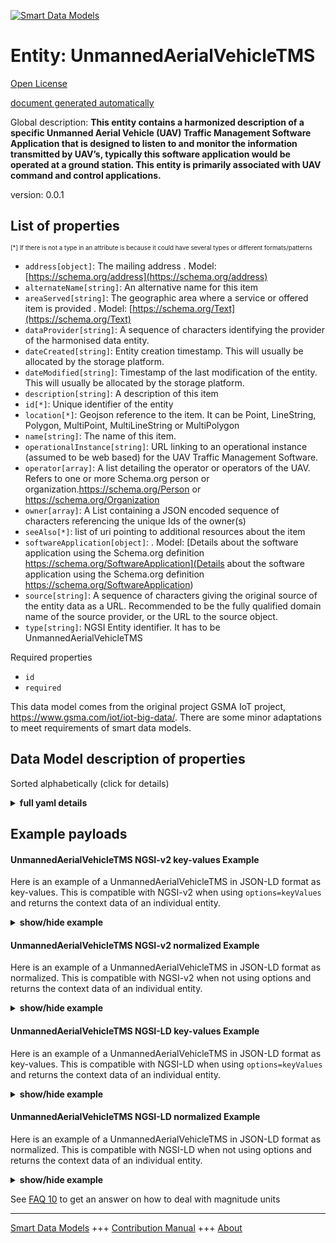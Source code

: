<!-- 10-Header -->  
[![Smart Data Models](https://smartdatamodels.org/wp-content/uploads/2022/01/SmartDataModels_logo.png "Logo")](https://smartdatamodels.org)  
Entity: UnmannedAerialVehicleTMS  
================================<!-- /10-Header -->  
<!-- 15-License -->  
[Open License](https://github.com/smart-data-models//dataModel.UnmannedAerialVehicle/blob/master/UnmannedAerialVehicleTMS/LICENSE.md)  
[document generated automatically](https://docs.google.com/presentation/d/e/2PACX-1vTs-Ng5dIAwkg91oTTUdt8ua7woBXhPnwavZ0FxgR8BsAI_Ek3C5q97Nd94HS8KhP-r_quD4H0fgyt3/pub?start=false&loop=false&delayms=3000#slide=id.gb715ace035_0_60)  
<!-- /15-License -->  
<!-- 20-Description -->  
Global description: **This entity contains a harmonized description of a specific Unmanned Aerial Vehicle (UAV) Traffic Management Software Application that is designed to listen to and monitor the information transmitted by UAV’s, typically this software application would be operated at a ground station. This entity is primarily associated with UAV command and control applications.**  
version: 0.0.1  
<!-- /20-Description -->  
<!-- 30-PropertiesList -->  

## List of properties  

<sup><sub>[*] If there is not a type in an attribute is because it could have several types or different formats/patterns</sub></sup>  
- `address[object]`: The mailing address  . Model: [https://schema.org/address](https://schema.org/address)- `alternateName[string]`: An alternative name for this item  - `areaServed[string]`: The geographic area where a service or offered item is provided  . Model: [https://schema.org/Text](https://schema.org/Text)- `dataProvider[string]`: A sequence of characters identifying the provider of the harmonised data entity.  - `dateCreated[string]`: Entity creation timestamp. This will usually be allocated by the storage platform.  - `dateModified[string]`: Timestamp of the last modification of the entity. This will usually be allocated by the storage platform.  - `description[string]`: A description of this item  - `id[*]`: Unique identifier of the entity  - `location[*]`: Geojson reference to the item. It can be Point, LineString, Polygon, MultiPoint, MultiLineString or MultiPolygon  - `name[string]`: The name of this item.  - `operationalInstance[string]`: URL linking to an operational instance (assumed to be web based) for the UAV Traffic Management Software.  - `operator[array]`: A list detailing the operator or operators of the UAV. Refers to one or more Schema.org person or organization.https://schema.org/Person or https://schema.org/Organization  - `owner[array]`: A List containing a JSON encoded sequence of characters referencing the unique Ids of the owner(s)  - `seeAlso[*]`: list of uri pointing to additional resources about the item  - `softwareApplication[object]`:   . Model: [Details about the software application using the Schema.org definition https://schema.org/SoftwareApplication](Details about the software application using the Schema.org definition https://schema.org/SoftwareApplication)- `source[string]`: A sequence of characters giving the original source of the entity data as a URL. Recommended to be the fully qualified domain name of the source provider, or the URL to the source object.  - `type[string]`: NGSI Entity identifier. It has to be UnmannedAerialVehicleTMS  <!-- /30-PropertiesList -->  
<!-- 35-RequiredProperties -->  
Required properties  
- `id`  - `required`  <!-- /35-RequiredProperties -->  
<!-- 40-RequiredProperties -->  
This data model comes from the original project GSMA IoT project, https://www.gsma.com/iot/iot-big-data/. There are some minor adaptations to meet requirements of smart data models.  
<!-- /40-RequiredProperties -->  
<!-- 50-DataModelHeader -->  
## Data Model description of properties  
Sorted alphabetically (click for details)  
<!-- /50-DataModelHeader -->  
<!-- 60-ModelYaml -->  
<details><summary><strong>full yaml details</strong></summary>    
```yaml  
UnmannedAerialVehicleTMS:    
  description: 'This entity contains a harmonized description of a specific Unmanned Aerial Vehicle (UAV) Traffic Management Software Application that is designed to listen to and monitor the information transmitted by UAV’s, typically this software application would be operated at a ground station. This entity is primarily associated with UAV command and control applications.'    
  properties:    
    address:    
      description: 'The mailing address'    
      properties:    
        addressCountry:    
          description: 'Property. The country. For example, Spain. Model:''https://schema.org/addressCountry'''    
          type: string    
        addressLocality:    
          description: 'Property. The locality in which the street address is, and which is in the region. Model:''https://schema.org/addressLocality'''    
          type: string    
        addressRegion:    
          description: 'Property. The region in which the locality is, and which is in the country. Model:''https://schema.org/addressRegion'''    
          type: string    
        postOfficeBoxNumber:    
          description: 'Property. The post office box number for PO box addresses. For example, 03578. Model:''https://schema.org/postOfficeBoxNumber'''    
          type: string    
        postalCode:    
          description: 'Property. The postal code. For example, 24004. Model:''https://schema.org/https://schema.org/postalCode'''    
          type: string    
        streetAddress:    
          description: 'Property. The street address. Model:''https://schema.org/streetAddress'''    
          type: string    
      type: object    
      x-ngsi:    
        model: https://schema.org/address    
        type: Property    
    alternateName:    
      description: 'An alternative name for this item'    
      type: string    
      x-ngsi:    
        type: Property    
    areaServed:    
      description: 'The geographic area where a service or offered item is provided'    
      type: string    
      x-ngsi:    
        model: https://schema.org/Text    
        type: Property    
    dataProvider:    
      description: 'A sequence of characters identifying the provider of the harmonised data entity.'    
      type: string    
      x-ngsi:    
        type: Property    
    dateCreated:    
      description: 'Entity creation timestamp. This will usually be allocated by the storage platform.'    
      format: date-time    
      type: string    
      x-ngsi:    
        type: Property    
    dateModified:    
      description: 'Timestamp of the last modification of the entity. This will usually be allocated by the storage platform.'    
      format: date-time    
      type: string    
      x-ngsi:    
        type: Property    
    description:    
      description: 'A description of this item'    
      type: string    
      x-ngsi:    
        type: Property    
    id:    
      anyOf: &unmannedaerialvehicletms_-_properties_-_operator_-_items_-_anyof    
        - description: 'Property. Identifier format of any NGSI entity'    
          maxLength: 256    
          minLength: 1    
          pattern: ^[\w\-\.\{\}\$\+\*\[\]`|~^@!,:\\]+$    
          type: string    
        - description: 'Property. Identifier format of any NGSI entity'    
          format: uri    
          type: string    
      description: 'Unique identifier of the entity'    
      x-ngsi:    
        type: Property    
    location:    
      description: 'Geojson reference to the item. It can be Point, LineString, Polygon, MultiPoint, MultiLineString or MultiPolygon'    
      oneOf:    
        - description: 'GeoProperty. Geojson reference to the item. Point'    
          properties:    
            bbox:    
              items:    
                type: number    
              minItems: 4    
              type: array    
            coordinates:    
              items:    
                type: number    
              minItems: 2    
              type: array    
            type:    
              enum:    
                - Point    
              type: string    
          required:    
            - type    
            - coordinates    
          title: 'GeoJSON Point'    
          type: object    
        - description: 'GeoProperty. Geojson reference to the item. LineString'    
          properties:    
            bbox:    
              items:    
                type: number    
              minItems: 4    
              type: array    
            coordinates:    
              items:    
                items:    
                  type: number    
                minItems: 2    
                type: array    
              minItems: 2    
              type: array    
            type:    
              enum:    
                - LineString    
              type: string    
          required:    
            - type    
            - coordinates    
          title: 'GeoJSON LineString'    
          type: object    
        - description: 'GeoProperty. Geojson reference to the item. Polygon'    
          properties:    
            bbox:    
              items:    
                type: number    
              minItems: 4    
              type: array    
            coordinates:    
              items:    
                items:    
                  items:    
                    type: number    
                  minItems: 2    
                  type: array    
                minItems: 4    
                type: array    
              type: array    
            type:    
              enum:    
                - Polygon    
              type: string    
          required:    
            - type    
            - coordinates    
          title: 'GeoJSON Polygon'    
          type: object    
        - description: 'GeoProperty. Geojson reference to the item. MultiPoint'    
          properties:    
            bbox:    
              items:    
                type: number    
              minItems: 4    
              type: array    
            coordinates:    
              items:    
                items:    
                  type: number    
                minItems: 2    
                type: array    
              type: array    
            type:    
              enum:    
                - MultiPoint    
              type: string    
          required:    
            - type    
            - coordinates    
          title: 'GeoJSON MultiPoint'    
          type: object    
        - description: 'GeoProperty. Geojson reference to the item. MultiLineString'    
          properties:    
            bbox:    
              items:    
                type: number    
              minItems: 4    
              type: array    
            coordinates:    
              items:    
                items:    
                  items:    
                    type: number    
                  minItems: 2    
                  type: array    
                minItems: 2    
                type: array    
              type: array    
            type:    
              enum:    
                - MultiLineString    
              type: string    
          required:    
            - type    
            - coordinates    
          title: 'GeoJSON MultiLineString'    
          type: object    
        - description: 'GeoProperty. Geojson reference to the item. MultiLineString'    
          properties:    
            bbox:    
              items:    
                type: number    
              minItems: 4    
              type: array    
            coordinates:    
              items:    
                items:    
                  items:    
                    items:    
                      type: number    
                    minItems: 2    
                    type: array    
                  minItems: 4    
                  type: array    
                type: array    
              type: array    
            type:    
              enum:    
                - MultiPolygon    
              type: string    
          required:    
            - type    
            - coordinates    
          title: 'GeoJSON MultiPolygon'    
          type: object    
      x-ngsi:    
        type: GeoProperty    
    name:    
      description: 'The name of this item.'    
      type: string    
      x-ngsi:    
        type: Property    
    operationalInstance:    
      description: 'URL linking to an operational instance (assumed to be web based) for the UAV Traffic Management Software.'    
      format: uri    
      type: string    
      x-ngsi:    
        type: Property    
    operator:    
      description: 'A list detailing the operator or operators of the UAV. Refers to one or more Schema.org person or organization.https://schema.org/Person or https://schema.org/Organization'    
      items:    
        anyOf: *unmannedaerialvehicletms_-_properties_-_operator_-_items_-_anyof    
        description: 'Property. Unique identifier of the entity'    
      type: array    
      x-ngsi:    
        type: Property    
    owner:    
      description: 'A List containing a JSON encoded sequence of characters referencing the unique Ids of the owner(s)'    
      items:    
        anyOf: *unmannedaerialvehicletms_-_properties_-_operator_-_items_-_anyof    
        description: 'Property. Unique identifier of the entity'    
      type: array    
      x-ngsi:    
        type: Property    
    seeAlso:    
      description: 'list of uri pointing to additional resources about the item'    
      oneOf:    
        - items:    
            format: uri    
            type: string    
          minItems: 1    
          type: array    
        - format: uri    
          type: string    
      x-ngsi:    
        type: Property    
    softwareApplication:    
      description: ""    
      properties:    
        applicationCategory:    
          type: string    
        operatingSystem:    
          type: string    
        softwareVersion:    
          type: string    
      type: object    
      x-ngsi:    
        model: 'Details about the software application using the Schema.org definition https://schema.org/SoftwareApplication'    
        type: Property    
    source:    
      description: 'A sequence of characters giving the original source of the entity data as a URL. Recommended to be the fully qualified domain name of the source provider, or the URL to the source object.'    
      type: string    
      x-ngsi:    
        type: Property    
    type:    
      description: 'NGSI Entity identifier. It has to be UnmannedAerialVehicleTMS'    
      enum:    
        - UnmannedAerialVehicleTMS    
      type: string    
      x-ngsi:    
        type: Property    
  required:    
    - id    
    - required    
  type: object    
  x-derived-from: ""    
  x-disclaimer: 'Redistribution and use in source and binary forms, with or without modification, are permitted  provided that the license conditions are met. Copyleft (c) 2021 Contributors to Smart Data Models Program'    
  x-license-url: https://github.com/smart-data-models/dataModel.UnmannedAerialVehicle/blob/master/UnmannedAerialVehicleTMS/LICENSE.md    
  x-model-schema: https://smart-data-models.github.io/dataModel.UnmannedAerialVehicle/UnmannedAerialVehicleTMS/schema.json    
  x-model-tags: GSMA    
  x-version: 0.0.1    
```  
</details>    
<!-- /60-ModelYaml -->  
<!-- 70-MiddleNotes -->  
<!-- /70-MiddleNotes -->  
<!-- 80-Examples -->  
## Example payloads    
#### UnmannedAerialVehicleTMS NGSI-v2 key-values Example    
Here is an example of a UnmannedAerialVehicleTMS in JSON-LD format as key-values. This is compatible with NGSI-v2 when  using `options=keyValues` and returns the context data of an individual entity.  
<details><summary><strong>show/hide example</strong></summary>    
```json  
{  
  "id": "urn:ngsi-ld:UAVTMS:e0ad01b2-592a-11e8-bf93-cf2039a6c0cf",  
  "type": "UAVUnmannedAerialVehicleTMS",  
  "source": "https://source.example.com",  
  "dataProvider": "https://provider.example.com",  
  "name": "PowerTMS",  
  "softwareApplication": {  
    "@type": "https://schema.org/SoftwareApplication",  
    "operatingSystem": "Linux",  
    "softwareVersion": "8.3",  
    "applicationCategory": "Guidance"  
  },  
  "operationalInstance": "http://example.com/uavtms",  
  "owner": [  
    "urn:ngsi-ld:Person:bd710472-592b-11e8-852c-6fd149eae28a",  
    "urn:ngsi-ld:Organization:c5d75a1c-592b-11e8-8a09-3bd13644426b"  
  ],  
  "operator": [  
    "urn:ngsi-ld:Person:bd710472-592b-11e8-852c-6fd149eae28a",  
    "urn:ngsi-ld:Person:cbec3f1c-592b-11e8-943c-57802974f852"  
  ]  
}  
```  
</details>  
#### UnmannedAerialVehicleTMS NGSI-v2 normalized Example    
Here is an example of a UnmannedAerialVehicleTMS in JSON-LD format as normalized. This is compatible with NGSI-v2 when not using options and returns the context data of an individual entity.  
<details><summary><strong>show/hide example</strong></summary>    
```json  
{  
  "id": "urn:ngsi-ld:UAVTMS:e0ad01b2-592a-11e8-bf93-cf2039a6c0cf",  
  "type": "UAVUnmannedAerialVehicleTMS",  
  "source": {  
    "type": "Text",  
    "value": "https://source.example.com"  
  },  
  "dataProvider": {  
    "type": "Text",  
    "value": "https://provider.example.com"  
  },  
  "name": {  
    "type": "Text",  
    "value": "PowerTMS"  
  },  
  "softwareApplication": {  
    "type": "StructuredValue",  
    "value": {  
      "@type": "https://schema.org/SoftwareApplication",  
      "operatingSystem": "Linux",  
      "softwareVersion": "8.3",  
      "applicationCategory": "Guidance"  
    }  
  },  
  "operationalInstance": {  
    "type": "Text",  
    "value": "http://example.com/uavtms"  
  },  
  "owner": {  
    "type": "array",  
    "value": [  
      "urn:ngsi-ld:Person:bd710472-592b-11e8-852c-6fd149eae28a",  
      "urn:ngsi-ld:Organization:c5d75a1c-592b-11e8-8a09-3bd13644426b"  
    ]  
  },  
  "operator": {  
    "type": "array",  
    "value": [  
      "urn:ngsi-ld:Person:bd710472-592b-11e8-852c-6fd149eae28a",  
      "urn:ngsi-ld:Person:cbec3f1c-592b-11e8-943c-57802974f852"  
    ]  
  }  
}  
```  
</details>  
#### UnmannedAerialVehicleTMS NGSI-LD key-values Example    
Here is an example of a UnmannedAerialVehicleTMS in JSON-LD format as key-values. This is compatible with NGSI-LD when  using `options=keyValues` and returns the context data of an individual entity.  
<details><summary><strong>show/hide example</strong></summary>    
```json  
{  
    "id": "urn:ngsi-ld:UAVTMS:e0ad01b2-592a-11e8-bf93-cf2039a6c0cf",  
    "type": "UAVUnmannedAerialVehicleTMS",  
    "source": "https://source.example.com",  
    "dataProvider": "https://provider.example.com",  
    "name": "PowerTMS",  
    "softwareApplication": {  
        "@type": "https://schema.org/SoftwareApplication",  
        "operatingSystem": "Linux",  
        "softwareVersion": "8.3",  
        "applicationCategory": "Guidance"  
    },  
    "operationalInstance": "http://example.com/uavtms",  
    "owner": [  
        "urn:ngsi-ld:Person:bd710472-592b-11e8-852c-6fd149eae28a",  
        "urn:ngsi-ld:Organization:c5d75a1c-592b-11e8-8a09-3bd13644426b"  
    ],  
    "operator": [  
        "urn:ngsi-ld:Person:bd710472-592b-11e8-852c-6fd149eae28a",  
        "urn:ngsi-ld:Person:cbec3f1c-592b-11e8-943c-57802974f852"  
    ],  
    "@context": [  
        "https://smart-data-models.github.io/dataModel.UnmannedAerialVehicle/context.jsonld",  
        "https://raw.githubusercontent.com/smart-data-models/dataModel.UnmannedAerialVehicle/master/context.jsonld"  
    ]  
}  
```  
</details>  
#### UnmannedAerialVehicleTMS NGSI-LD normalized Example    
Here is an example of a UnmannedAerialVehicleTMS in JSON-LD format as normalized. This is compatible with NGSI-LD when not using options and returns the context data of an individual entity.  
<details><summary><strong>show/hide example</strong></summary>    
```json  
{  
    "id": "urn:ngsi-ld:UAVTMS:e0ad01b2-592a-11e8-bf93-cf2039a6c0cf",  
    "type": "UAVUnmannedAerialVehicleTMS",  
    "source": {  
        "type": "Property",  
        "value": "https://source.example.com"  
    },  
    "dataProvider": {  
        "type": "Property",  
        "value": "https://provider.example.com"  
    },  
    "name": {  
        "type": "Property",  
        "value": "PowerTMS"  
    },  
    "softwareApplication": {  
        "type": "Property",  
        "value": {  
            "@type": "https://schema.org/SoftwareApplication",  
            "operatingSystem": "Linux",  
            "softwareVersion": "8.3",  
            "applicationCategory": "Guidance"  
        }  
    },  
    "operationalInstance": {  
        "type": "Property",  
        "value": "http://example.com/uavtms"  
    },  
    "owner": {  
        "type": "Property",  
        "value": [  
            "urn:ngsi-ld:Person:bd710472-592b-11e8-852c-6fd149eae28a",  
            "urn:ngsi-ld:Organization:c5d75a1c-592b-11e8-8a09-3bd13644426b"  
        ]  
    },  
    "operator": {  
        "type": "Property",  
        "value": [  
            "urn:ngsi-ld:Person:bd710472-592b-11e8-852c-6fd149eae28a",  
            "urn:ngsi-ld:Person:cbec3f1c-592b-11e8-943c-57802974f852"  
        ]  
    },  
    "@context": [  
        "https://smart-data-models.github.io/dataModel.UnmannedAerialVehicle/context.jsonld",  
        "https://raw.githubusercontent.com/smart-data-models/dataModel.UnmannedAerialVehicle/master/context.jsonld"  
    ]  
}  
```  
</details><!-- /80-Examples -->  
<!-- 90-FooterNotes -->  
<!-- /90-FooterNotes -->  
<!-- 95-Units -->  
See [FAQ 10](https://smartdatamodels.org/index.php/faqs/) to get an answer on how to deal with magnitude units  
<!-- /95-Units -->  
<!-- 97-LastFooter -->  
---  
[Smart Data Models](https://smartdatamodels.org) +++ [Contribution Manual](https://bit.ly/contribution_manual) +++ [About](https://bit.ly/Introduction_SDM)<!-- /97-LastFooter -->  
